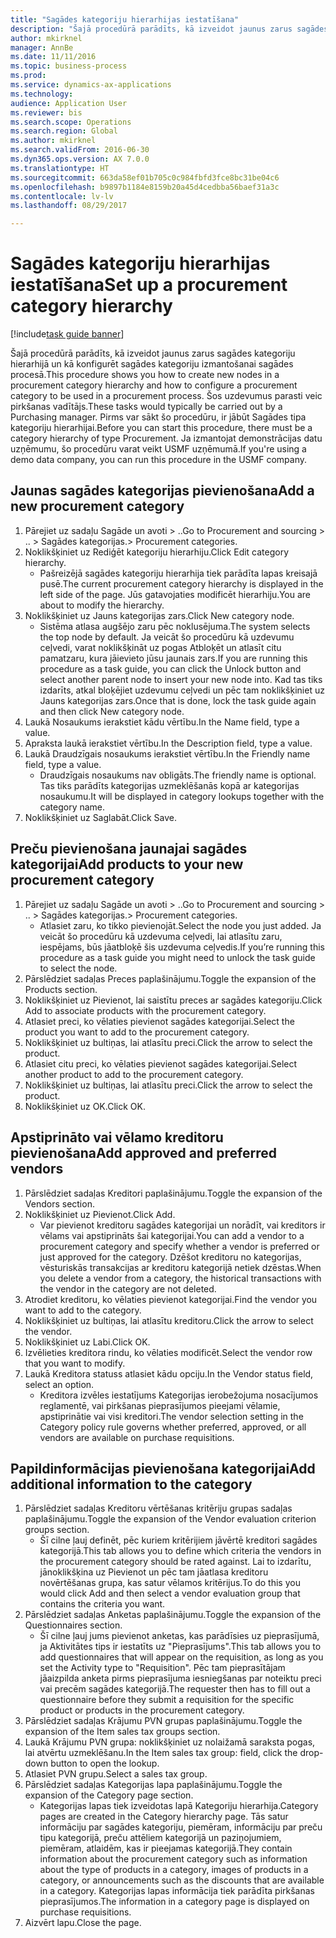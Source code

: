 ```yaml
--- 
title: "Sagādes kategoriju hierarhijas iestatīšana"
description: "Šajā procedūrā parādīts, kā izveidot jaunus zarus sagādes kategoriju hierarhijā un kā konfigurēt sagādes kategoriju izmantošanai sagādes procesā."
author: mkirknel
manager: AnnBe
ms.date: 11/11/2016
ms.topic: business-process
ms.prod: 
ms.service: dynamics-ax-applications
ms.technology: 
audience: Application User
ms.reviewer: bis
ms.search.scope: Operations
ms.search.region: Global
ms.author: mkirknel
ms.search.validFrom: 2016-06-30
ms.dyn365.ops.version: AX 7.0.0
ms.translationtype: HT
ms.sourcegitcommit: 663da58ef01b705c0c984fbfd3fce8bc31be04c6
ms.openlocfilehash: b9897b1184e8159b20a45d4cedbba56baef31a3c
ms.contentlocale: lv-lv
ms.lasthandoff: 08/29/2017

---
```

# <a name="set-up-a-procurement-category-hierarchy"></a><span data-ttu-id="c0011-103">Sagādes kategoriju hierarhijas iestatīšana</span><span class="sxs-lookup"><span data-stu-id="c0011-103">Set up a procurement category hierarchy</span></span>

[!include[task guide banner](../../includes/task-guide-banner.md)]

<span data-ttu-id="c0011-104">Šajā procedūrā parādīts, kā izveidot jaunus zarus sagādes kategoriju hierarhijā un kā konfigurēt sagādes kategoriju izmantošanai sagādes procesā.</span><span class="sxs-lookup"><span data-stu-id="c0011-104">This procedure shows you how to create new nodes in a procurement category hierarchy and how to configure a procurement category to be used in a procurement process.</span></span> <span data-ttu-id="c0011-105">Šos uzdevumus parasti veic pirkšanas vadītājs.</span><span class="sxs-lookup"><span data-stu-id="c0011-105">These tasks would typically be carried out by a Purchasing manager.</span></span> <span data-ttu-id="c0011-106">Pirms var sākt šo procedūru, ir jābūt Sagādes tipa kategoriju hierarhijai.</span><span class="sxs-lookup"><span data-stu-id="c0011-106">Before you can start this procedure, there must be a category hierarchy of type Procurement.</span></span> <span data-ttu-id="c0011-107">Ja izmantojat demonstrācijas datu uzņēmumu, šo procedūru varat veikt USMF uzņēmumā.</span><span class="sxs-lookup"><span data-stu-id="c0011-107">If you're using a demo data company, you can run this procedure in the USMF company.</span></span>


## <a name="add-a-new-procurement-category"></a><span data-ttu-id="c0011-108">Jaunas sagādes kategorijas pievienošana</span><span class="sxs-lookup"><span data-stu-id="c0011-108">Add a new procurement category</span></span>
1. <span data-ttu-id="c0011-109">Pārejiet uz sadaļu Sagāde un avoti > ..</span><span class="sxs-lookup"><span data-stu-id="c0011-109">Go to Procurement and sourcing > ..</span></span> <span data-ttu-id="c0011-110">> Sagādes kategorijas.</span><span class="sxs-lookup"><span data-stu-id="c0011-110">> Procurement categories.</span></span>
2. <span data-ttu-id="c0011-111">Noklikšķiniet uz Rediģēt kategoriju hierarhiju.</span><span class="sxs-lookup"><span data-stu-id="c0011-111">Click Edit category hierarchy.</span></span>
    * <span data-ttu-id="c0011-112">Pašreizējā sagādes kategoriju hierarhija tiek parādīta lapas kreisajā pusē.</span><span class="sxs-lookup"><span data-stu-id="c0011-112">The current procurement category hierarchy is displayed in the left side of the page.</span></span> <span data-ttu-id="c0011-113">Jūs gatavojaties modificēt hierarhiju.</span><span class="sxs-lookup"><span data-stu-id="c0011-113">You  are about to modify the hierarchy.</span></span>  
3. <span data-ttu-id="c0011-114">Noklikšķiniet uz Jauns kategorijas zars.</span><span class="sxs-lookup"><span data-stu-id="c0011-114">Click New category node.</span></span>
    * <span data-ttu-id="c0011-115">Sistēma atlasa augšējo zaru pēc noklusējuma.</span><span class="sxs-lookup"><span data-stu-id="c0011-115">The system selects the top node by default.</span></span> <span data-ttu-id="c0011-116">Ja veicāt šo procedūru kā uzdevumu ceļvedi, varat noklikšķināt uz pogas Atbloķēt un atlasīt citu pamatzaru, kura jāievieto jūsu jaunais zars.</span><span class="sxs-lookup"><span data-stu-id="c0011-116">If you are running this procedure as a task guide, you can click the Unlock button and select another parent node to insert your new node into.</span></span> <span data-ttu-id="c0011-117">Kad tas tiks izdarīts, atkal bloķējiet uzdevumu ceļvedi un pēc tam noklikšķiniet uz Jauns kategorijas zars.</span><span class="sxs-lookup"><span data-stu-id="c0011-117">Once that is done, lock the task guide again and then click New category node.</span></span>  
4. <span data-ttu-id="c0011-118">Laukā Nosaukums ierakstiet kādu vērtību.</span><span class="sxs-lookup"><span data-stu-id="c0011-118">In the Name field, type a value.</span></span>
5. <span data-ttu-id="c0011-119">Apraksta laukā ierakstiet vērtību.</span><span class="sxs-lookup"><span data-stu-id="c0011-119">In the Description field, type a value.</span></span>
6. <span data-ttu-id="c0011-120">Laukā Draudzīgais nosaukums ierakstiet vērtību.</span><span class="sxs-lookup"><span data-stu-id="c0011-120">In the Friendly name field, type a value.</span></span>
    * <span data-ttu-id="c0011-121">Draudzīgais nosaukums nav obligāts.</span><span class="sxs-lookup"><span data-stu-id="c0011-121">The friendly name is optional.</span></span> <span data-ttu-id="c0011-122">Tas tiks parādīts kategorijas uzmeklēšanās kopā ar kategorijas nosaukumu.</span><span class="sxs-lookup"><span data-stu-id="c0011-122">It will be displayed in category lookups together with the category name.</span></span>  
7. <span data-ttu-id="c0011-123">Noklikšķiniet uz Saglabāt.</span><span class="sxs-lookup"><span data-stu-id="c0011-123">Click Save.</span></span>

## <a name="add-products-to-your-new-procurement-category"></a><span data-ttu-id="c0011-124">Preču pievienošana jaunajai sagādes kategorijai</span><span class="sxs-lookup"><span data-stu-id="c0011-124">Add products to your new procurement category</span></span>
1. <span data-ttu-id="c0011-125">Pārejiet uz sadaļu Sagāde un avoti > ..</span><span class="sxs-lookup"><span data-stu-id="c0011-125">Go to Procurement and sourcing > ..</span></span> <span data-ttu-id="c0011-126">> Sagādes kategorijas.</span><span class="sxs-lookup"><span data-stu-id="c0011-126">> Procurement categories.</span></span>
    * <span data-ttu-id="c0011-127">Atlasiet zaru, ko tikko pievienojāt.</span><span class="sxs-lookup"><span data-stu-id="c0011-127">Select the node you just added.</span></span> <span data-ttu-id="c0011-128">Ja veicāt šo procedūru kā uzdevuma ceļvedi, lai atlasītu zaru, iespējams, būs jāatbloķē šis uzdevuma ceļvedis.</span><span class="sxs-lookup"><span data-stu-id="c0011-128">If you’re running this procedure as a task guide you might need to unlock the task guide to select the node.</span></span>  
2. <span data-ttu-id="c0011-129">Pārslēdziet sadaļas Preces paplašinājumu.</span><span class="sxs-lookup"><span data-stu-id="c0011-129">Toggle the expansion of the Products section.</span></span>
3. <span data-ttu-id="c0011-130">Noklikšķiniet uz Pievienot, lai saistītu preces ar sagādes kategoriju.</span><span class="sxs-lookup"><span data-stu-id="c0011-130">Click Add to associate products with the procurement category.</span></span>
4. <span data-ttu-id="c0011-131">Atlasiet preci, ko vēlaties pievienot sagādes kategorijai.</span><span class="sxs-lookup"><span data-stu-id="c0011-131">Select the product you want to add to the procurement category.</span></span>
5. <span data-ttu-id="c0011-132">Noklikšķiniet uz bultiņas, lai atlasītu preci.</span><span class="sxs-lookup"><span data-stu-id="c0011-132">Click the arrow to select the product.</span></span>
6. <span data-ttu-id="c0011-133">Atlasiet citu preci, ko vēlaties pievienot sagādes kategorijai.</span><span class="sxs-lookup"><span data-stu-id="c0011-133">Select another product to add to the procurement category.</span></span>
7. <span data-ttu-id="c0011-134">Noklikšķiniet uz bultiņas, lai atlasītu preci.</span><span class="sxs-lookup"><span data-stu-id="c0011-134">Click the arrow to select the product.</span></span>
8. <span data-ttu-id="c0011-135">Noklikšķiniet uz OK.</span><span class="sxs-lookup"><span data-stu-id="c0011-135">Click OK.</span></span>

## <a name="add-approved-and-preferred-vendors"></a><span data-ttu-id="c0011-136">Apstiprināto vai vēlamo kreditoru pievienošana</span><span class="sxs-lookup"><span data-stu-id="c0011-136">Add approved and preferred vendors</span></span>
1. <span data-ttu-id="c0011-137">Pārslēdziet sadaļas Kreditori paplašinājumu.</span><span class="sxs-lookup"><span data-stu-id="c0011-137">Toggle the expansion of the Vendors section.</span></span>
2. <span data-ttu-id="c0011-138">Noklikšķiniet uz Pievienot.</span><span class="sxs-lookup"><span data-stu-id="c0011-138">Click Add.</span></span>
    * <span data-ttu-id="c0011-139">Var pievienot kreditoru sagādes kategorijai un norādīt, vai kreditors ir vēlams vai apstiprināts šai kategorijai.</span><span class="sxs-lookup"><span data-stu-id="c0011-139">You can add a vendor to a procurement category and specify whether a vendor is preferred or just approved for the category.</span></span> <span data-ttu-id="c0011-140">Dzēšot kreditoru no kategorijas, vēsturiskās transakcijas ar kreditoru kategorijā netiek dzēstas.</span><span class="sxs-lookup"><span data-stu-id="c0011-140">When you delete a vendor from a category, the historical transactions with the vendor in the category are not deleted.</span></span>   
3. <span data-ttu-id="c0011-141">Atrodiet kreditoru, ko vēlaties pievienot kategorijai.</span><span class="sxs-lookup"><span data-stu-id="c0011-141">Find the vendor you want to add to the category.</span></span>
4. <span data-ttu-id="c0011-142">Noklikšķiniet uz bultiņas, lai atlasītu kreditoru.</span><span class="sxs-lookup"><span data-stu-id="c0011-142">Click the arrow to select the vendor.</span></span>
5. <span data-ttu-id="c0011-143">Noklikšķiniet uz Labi.</span><span class="sxs-lookup"><span data-stu-id="c0011-143">Click OK.</span></span>
6. <span data-ttu-id="c0011-144">Izvēlieties kreditora rindu, ko vēlaties modificēt.</span><span class="sxs-lookup"><span data-stu-id="c0011-144">Select the vendor row that you want to modify.</span></span>
7. <span data-ttu-id="c0011-145">Laukā Kreditora statuss atlasiet kādu opciju.</span><span class="sxs-lookup"><span data-stu-id="c0011-145">In the Vendor status field, select an option.</span></span>
    * <span data-ttu-id="c0011-146">Kreditora izvēles iestatījums Kategorijas ierobežojuma nosacījumos reglamentē, vai pirkšanas pieprasījumos pieejami vēlamie, apstiprinātie vai visi kreditori.</span><span class="sxs-lookup"><span data-stu-id="c0011-146">The vendor selection setting in the Category policy rule governs whether preferred, approved, or all vendors are available on purchase requisitions.</span></span>   

## <a name="add-additional-information-to-the-category"></a><span data-ttu-id="c0011-147">Papildinformācijas pievienošana kategorijai</span><span class="sxs-lookup"><span data-stu-id="c0011-147">Add additional information to the category</span></span>
1. <span data-ttu-id="c0011-148">Pārslēdziet sadaļas Kreditoru vērtēšanas kritēriju grupas sadaļas paplašinājumu.</span><span class="sxs-lookup"><span data-stu-id="c0011-148">Toggle the expansion of the Vendor evaluation criterion groups section.</span></span>
    * <span data-ttu-id="c0011-149">Šī cilne ļauj definēt, pēc kuriem kritērijiem jāvērtē kreditori sagādes kategorijā.</span><span class="sxs-lookup"><span data-stu-id="c0011-149">This tab allows you to define which criteria the vendors in the procurement category should be rated against.</span></span> <span data-ttu-id="c0011-150">Lai to izdarītu, jānoklikšķina uz Pievienot un pēc tam jāatlasa kreditoru novērtēšanas grupa, kas satur vēlamos kritērijus.</span><span class="sxs-lookup"><span data-stu-id="c0011-150">To do this you would click Add and then select a vendor evaluation group that contains the criteria you want.</span></span>  
2. <span data-ttu-id="c0011-151">Pārslēdziet sadaļas Anketas paplašinājumu.</span><span class="sxs-lookup"><span data-stu-id="c0011-151">Toggle the expansion of the Questionnaires section.</span></span>
    * <span data-ttu-id="c0011-152">Šī cilne ļauj jums pievienot anketas, kas parādīsies uz pieprasījumā, ja Aktivitātes tips ir iestatīts uz "Pieprasījums".</span><span class="sxs-lookup"><span data-stu-id="c0011-152">This tab allows you to add questionnaires that will appear on the requisition, as long as you set the Activity type to "Requisition".</span></span> <span data-ttu-id="c0011-153">Pēc tam pieprasītājam jāaizpilda anketa pirms pieprasījuma iesniegšanas par noteiktu preci vai precēm sagādes kategorijā.</span><span class="sxs-lookup"><span data-stu-id="c0011-153">The requester then has to fill out a questionnaire before they submit a requisition for the specific product or products in the procurement category.</span></span>  
3. <span data-ttu-id="c0011-154">Pārslēdziet sadaļas Krājumu PVN grupas paplašinājumu.</span><span class="sxs-lookup"><span data-stu-id="c0011-154">Toggle the expansion of the Item sales tax groups section.</span></span>
4. <span data-ttu-id="c0011-155">Laukā Krājumu PVN grupa: noklikšķiniet uz nolaižamā saraksta pogas, lai atvērtu uzmeklēšanu.</span><span class="sxs-lookup"><span data-stu-id="c0011-155">In the Item sales tax group: field, click the drop-down button to open the lookup.</span></span>
5. <span data-ttu-id="c0011-156">Atlasiet PVN grupu.</span><span class="sxs-lookup"><span data-stu-id="c0011-156">Select a sales tax group.</span></span>
6. <span data-ttu-id="c0011-157">Pārslēdziet sadaļas Kategorijas lapa paplašinājumu.</span><span class="sxs-lookup"><span data-stu-id="c0011-157">Toggle the expansion of the Category page section.</span></span>
    * <span data-ttu-id="c0011-158">Kategorijas lapas tiek izveidotas lapā Kategoriju hierarhija.</span><span class="sxs-lookup"><span data-stu-id="c0011-158">Category pages are created in the Category hierarchy page.</span></span> <span data-ttu-id="c0011-159">Tās satur informāciju par sagādes kategoriju, piemēram, informāciju par preču tipu kategorijā, preču attēliem kategorijā un paziņojumiem, piemēram, atlaidēm, kas ir pieejamas kategorijā.</span><span class="sxs-lookup"><span data-stu-id="c0011-159">They contain information about the procurement category such as information about the type of products in a category, images of products in a category, or announcements such as the discounts that are available in a category.</span></span> <span data-ttu-id="c0011-160">Kategorijas lapas informācija tiek parādīta pirkšanas pieprasījumos.</span><span class="sxs-lookup"><span data-stu-id="c0011-160">The information in a category page is displayed on purchase requisitions.</span></span>  
7. <span data-ttu-id="c0011-161">Aizvērt lapu.</span><span class="sxs-lookup"><span data-stu-id="c0011-161">Close the page.</span></span>


